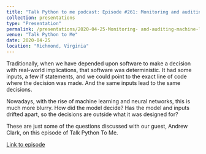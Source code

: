 ```yaml
---
title: "Talk Python to me podcast: Episode #261: Monitoring and auditing machine learning"
collection: presentations
type: "Presentation"
permalink: /presentations/2020-04-25-Monitoring- and-auditing-machine-learning
venue: "Talk Python to Me"
date: 2020-04-25
location: "Richmond, Virginia"
---
```


Traditionally, when we have depended upon software to make a decision with real-world implications, that software was deterministic. It had some inputs, a few if statements, and we could point to the exact line of code where the decision was made. And the same inputs lead to the same decisions.

Nowadays, with the rise of machine learning and neural networks, this is much more blurry. How did the model decide? Has the model and inputs drifted apart, so the decisions are outside what it was designed for?

These are just some of the questions discussed with our guest, Andrew Clark, on this episode of Talk Python To Me.

[Link to episode](https://talkpython.fm/episodes/show/261/monitoring-and-auditing-machine-learning)



